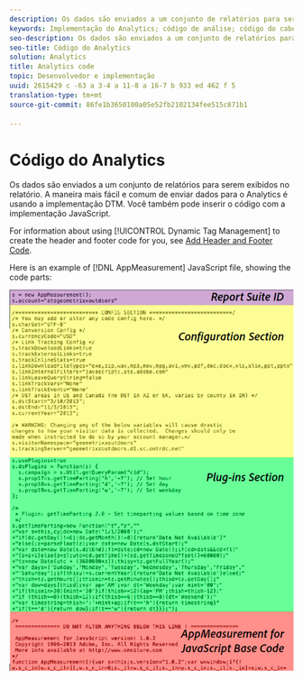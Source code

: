 ```yaml
---
description: Os dados são enviados a um conjunto de relatórios para serem exibidos no relatório. A maneira mais fácil e comum de enviar dados para o Analytics é usando a implementação DTM. Você também pode inserir o código com a implementação JavaScript.
keywords: Implementação do Analytics; código de análise; código do cabeçalho; código do rodapé; cabeçalho; rodapé; gerenciamento dinâmico de tags; dtm; javascript
seo-description: Os dados são enviados a um conjunto de relatórios para serem exibidos no relatório. A maneira mais fácil e comum de enviar dados para o Analytics é usando a implementação DTM. Você também pode inserir o código com a implementação JavaScript.
seo-title: Código do Analytics
solution: Analytics
title: Analytics code
topic: Desenvolvedor e implementação
uuid: 2615429 c -63 a 3-4 a 11-8 a 16-7 b 933 ed 462 f 5
translation-type: tm+mt
source-git-commit: 86fe1b3650100a05e52fb2102134fee515c871b1

---
```



# Código do Analytics

Os dados são enviados a um conjunto de relatórios para serem exibidos no relatório. A maneira mais fácil e comum de enviar dados para o Analytics é usando a implementação DTM. Você também pode inserir o código com a implementação JavaScript.

For information about using [!UICONTROL Dynamic Tag Management] to create the header and footer code for you, see [Add Header and Footer Code](../../implement/c-implement-with-dtm/c-headers-footers/t-header-footer-code.md#task_43C8DD699A514638B0620775C06423E5).

Here is an example of [!DNL AppMeasurement] JavaScript file, showing the code parts:

![](assets/appmeasurement-js.png)

